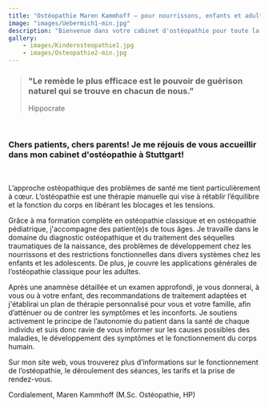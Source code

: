 ```yaml
---
title: "Ostéopathie Maren Kammhoff – pour nourrissons, enfants et adultes dans Stuttgart"
image: "images/Uebermich1-min.jpg"
description: "Bienvenue dans votre cabinet d'ostéopathie pour toute la famille à Stuttgart. Spécialisé dans les soins aux nourrissons, aux enfants et aux femmes avant et après l'accouchement."
gallery:
    - images/Kinderosteopathie1.jpg
    - images/Osteopathie2-min.jpg
---
```

  

> ### "Le remède le plus efficace est le pouvoir de guérison naturel qui se trouve en chacun de nous."
> Hippocrate
<br>  

### Chers patients, chers parents! Je me réjouis de vous accueillir dans mon cabinet d'ostéopathie à Stuttgart!
<br>

L’approche ostéopathique des problèmes de santé me tient particulièrement à cœur. L’ostéopathie est une thérapie manuelle qui vise à rétablir l’équilibre et la fonction du corps en libérant les blocages et les tensions.

Grâce à ma formation complète en ostéopathie classique et en ostéopathie pédiatrique, j'accompagne des patient(e)s de tous âges. Je travaille dans le domaine du diagnostic ostéopathique et du traitement des séquelles traumatiques de la naissance, des problèmes de développement chez les nourrissons et des restrictions fonctionnelles dans divers systèmes chez les enfants et les adolescents. De plus, je couvre les applications générales de l’ostéopathie classique pour les adultes.

Après une anamnèse détaillée et un examen approfondi, je vous donnerai, à vous ou à votre enfant, des recommandations de traitement adaptées et j'établirai un plan de thérapie personnalisé pour vous et votre famille, afin d’atténuer ou de contrer les symptômes et les inconforts. Je soutiens activement le principe de l’autonomie du patient dans la santé de chaque individu et suis donc ravie de vous informer sur les causes possibles des maladies, le développement des symptômes et le fonctionnement du corps humain.

Sur mon site web, vous trouverez plus d’informations sur le fonctionnement de l’ostéopathie, le déroulement des séances, les tarifs et la prise de rendez-vous.

Cordialement,
Maren Kammhoff (M.Sc. Ostéopathie, HP)

